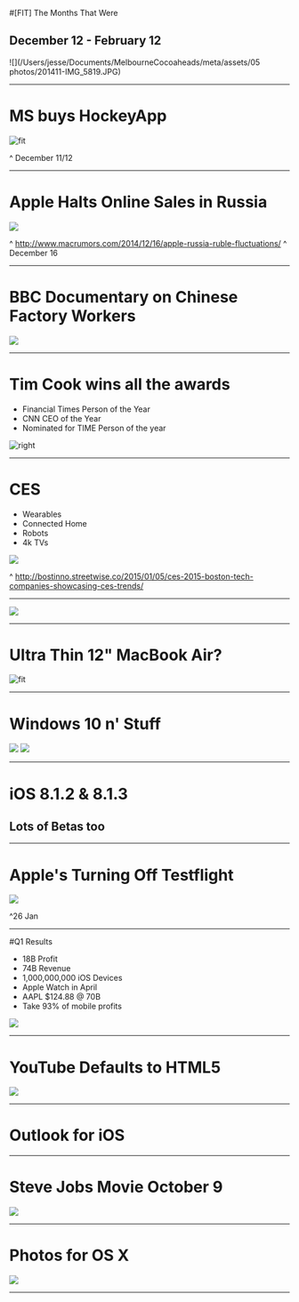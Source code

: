 #[FIT] The Months That Were
## December 12 - February 12

![](/Users/jesse/Documents/MelbourneCocoaheads/meta/assets/05 photos/201411-IMG_5819.JPG)

---

# MS buys HockeyApp 

![fit](http://cdn.macrumors.com/article-new/2014/12/Screenshot-29.png)

^ December 11/12

---

# Apple Halts Online Sales in Russia

![](http://cdn.macrumors.com/article-new/2014/12/russiaiphoneprices.jpg)

^ http://www.macrumors.com/2014/12/16/apple-russia-ruble-fluctuations/
^ December 16

---

# BBC Documentary on Chinese Factory Workers

![](http://cdn.macrumors.com/article-new/2014/12/apples-broken-promises-bbc-one.jpg)

---

# Tim Cook wins all the awards

- Financial Times Person of the Year
- CNN CEO of the Year
- Nominated for TIME Person of the year

![right](http://cdn.macrumors.com/article-new/2013/11/TimCook.png)

---

# CES

- Wearables
- Connected Home
- Robots
- 4k TVs

![](http://i.nextmedia.com.au/Galleries/20130109110242_136823021.jpg)

^ http://bostinno.streetwise.co/2015/01/05/ces-2015-boston-tech-companies-showcasing-ces-trends/

---

![](http://cdn.macrumors.com/article-new/2015/01/Fake_Chinese_Apple_Watch-13.jpg)

---

# Ultra Thin 12" MacBook Air?

![fit](http://cdn.macrumors.com/article-new/2015/01/12_macbook_air_gold_rendering.jpg)

---

# Windows 10 n' Stuff

![](http://cdn.macrumors.com/article-new/2015/01/hololens-800x509.jpg)
![](http://cdn.macrumors.com/article-new/2015/01/hololensdisplay-800x420.jpg)

---

# iOS 8.1.2 & 8.1.3
## Lots of Betas too

---

# Apple's Turning Off Testflight

![](http://cdn.macrumors.com/article-new/2014/02/testflight.png)

^26 Jan

---

#Q1 Results

- 18B Profit
- 74B Revenue
- 1,000,000,000 iOS Devices
- Apple Watch in April
- AAPL $124.88 @ 70B
- Take 93% of mobile profits 

![](http://cdn.macrumors.com/article-new/2015/01/linechart.png)

--- 

# YouTube Defaults to HTML5

![](http://download.chip.eu/ii/195336793_3b8dc8fe7d.jpg)

---

# Outlook for iOS

---

# Steve Jobs Movie October 9

![](http://cdn.macrumors.com/article-new/2015/01/stevejobsbiopicset.jpg)

---

# Photos for OS X

![](http://cdn.macrumors.com/article-new/2015/02/icloud_photo_library_large.jpg)

---
